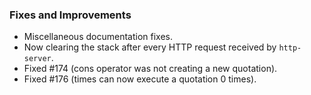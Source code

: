 ### Fixes and Improvements

* Miscellaneous documentation fixes.
* Now clearing the stack after every HTTP request received by `http-server`.
* Fixed #174 (cons operator was not creating a new quotation).
* Fixed #176 (times can now execute a quotation 0 times).

